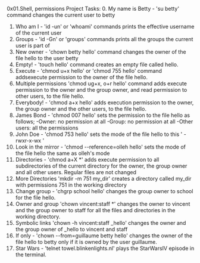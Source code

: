 0x01.Shell, permissions Project Tasks:
0. My name is Betty - 'su betty' command changes the current user to betty
1. Who am I - 'id -un' or 'whoami' commands prints the effective username of the current user
2. Groups - 'id -Gn' or 'groups' commands prints all the groups the current user is part of
3. New owner - 'chown betty hello' command changes the owner of the file hello to the user betty
4. Empty! - 'touch hello' command creates an empty file called hello.
5. Execute - 'chmod u+x hello' or 'chmod 755 hello' command addsexecute permission to the owner of the file hello.
6. Multiple permissions 'chmod ug+x, o+r hello' command adds execute permission to the owner and the group owner, and read permission to other users, to the file hello.
7. Everybody! - 'chmod a+x hello' adds execution permission to the owner, the group owner and the other users, to the file hello.
8. James Bond - 'chmod 007 hello' sets the permission to the file hello as follows;
-Owner: no permission at all
-Group: no permission at all
-Other users: all the permissions
9. John Doe - 'chmod 753 hello' sets the mode of the file hello to this ' -rwxr-x-wx '
10. Look in the mirror - 'chmod --reference=olleh hello' sets the mode of the file hello the same as olleh's mode
11. Directories - 'chmod a+X *' adds execute permission to all subdirectories of the current directory for the owner, the group owner and all other users. Regular files are not changed
12. More Directories 'mkdir -m 751 my_dir' creates a directory called my_dir with permissions 751 in the working directory
13. Change group - 'chgrp school hello' changes the group owner to school for the file hello.
14. Owner and group 'chown vincent:staff *' changes the owner to vincent and the group owner to staff for all the files and directories in the working directory.
15. Symbolic links 'chown -h vincent:staff _hello' changes the owner and the group owner of _hello to vincent and staff
16. If only - 'chown --from=guillaume betty hello' changes the owner of the file hello to betty only if it is owned by the user guillaume.
17. Star Wars - 'telnet towel.blinkenlights.nl' plays the StarWarsIV episode in the terminal.
